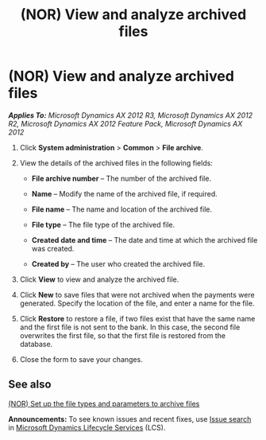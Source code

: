 ﻿---
title: (NOR) View and analyze archived files
TOCTitle: (NOR) View and analyze archived files
ms:assetid: ab10b741-68d4-4abf-b643-244cb6dddbc8
ms:mtpsurl: https://technet.microsoft.com/en-us/library/Gg243089(v=AX.60)
ms:contentKeyID: 36058908
ms.date: 04/18/2014
mtps_version: v=AX.60
---

# (NOR) View and analyze archived files 


_**Applies To:** Microsoft Dynamics AX 2012 R3, Microsoft Dynamics AX 2012 R2, Microsoft Dynamics AX 2012 Feature Pack, Microsoft Dynamics AX 2012_

1.  Click **System administration** \> **Common** \> **File archive**.

2.  View the details of the archived files in the following fields:
    
      - **File archive number** – The number of the archived file.
    
      - **Name** – Modify the name of the archived file, if required.
    
      - **File name** – The name and location of the archived file.
    
      - **File type** – The file type of the archived file.
    
      - **Created date and time** – The date and time at which the archived file was created.
    
      - **Created by** – The user who created the archived file.

3.  Click **View** to view and analyze the archived file.

4.  Click **New** to save files that were not archived when the payments were generated. Specify the location of the file, and enter a name for the file.

5.  Click **Restore** to restore a file, if two files exist that have the same name and the first file is not sent to the bank. In this case, the second file overwrites the first file, so that the first file is restored from the database.

6.  Close the form to save your changes.

## See also

[(NOR) Set up the file types and parameters to archive files](nor-set-up-the-file-types-and-parameters-to-archive-files.md)

  
**Announcements:** To see known issues and recent fixes, use [Issue search](http://go.microsoft.com/fwlink/?linkid=389258) in [Microsoft Dynamics Lifecycle Services](http://go.microsoft.com/fwlink/?linkid=306505) (LCS).

